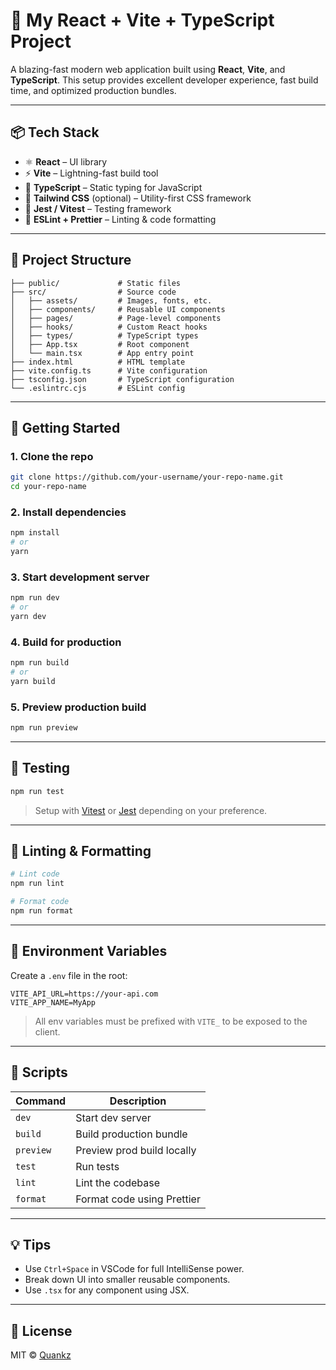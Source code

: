 
# 🚀 My React + Vite + TypeScript Project

A blazing-fast modern web application built using **React**, **Vite**, and **TypeScript**. This setup provides excellent developer experience, fast build time, and optimized production bundles.

---

## 📦 Tech Stack

- ⚛️ **React** – UI library
- ⚡ **Vite** – Lightning-fast build tool
- 🔡 **TypeScript** – Static typing for JavaScript
- 🎨 **Tailwind CSS** (optional) – Utility-first CSS framework
- 🧪 **Jest / Vitest** – Testing framework
- 📁 **ESLint + Prettier** – Linting & code formatting

---

## 📂 Project Structure

```
├── public/             # Static files
├── src/                # Source code
│   ├── assets/         # Images, fonts, etc.
│   ├── components/     # Reusable UI components
│   ├── pages/          # Page-level components
│   ├── hooks/          # Custom React hooks
│   ├── types/          # TypeScript types
│   ├── App.tsx         # Root component
│   └── main.tsx        # App entry point
├── index.html          # HTML template
├── vite.config.ts      # Vite configuration
├── tsconfig.json       # TypeScript configuration
└── .eslintrc.cjs       # ESLint config
```

---

## 🚀 Getting Started

### 1. Clone the repo

```bash
git clone https://github.com/your-username/your-repo-name.git
cd your-repo-name
```

### 2. Install dependencies

```bash
npm install
# or
yarn
```

### 3. Start development server

```bash
npm run dev
# or
yarn dev
```

### 4. Build for production

```bash
npm run build
# or
yarn build
```

### 5. Preview production build

```bash
npm run preview
```

---

## 🧪 Testing

```bash
npm run test
```

> Setup with [Vitest](https://vitest.dev/) or [Jest](https://jestjs.io/) depending on your preference.

---

## 🔧 Linting & Formatting

```bash
# Lint code
npm run lint

# Format code
npm run format
```

---

## 📄 Environment Variables

Create a `.env` file in the root:

```
VITE_API_URL=https://your-api.com
VITE_APP_NAME=MyApp
```

> All env variables must be prefixed with `VITE_` to be exposed to the client.

---

## 📌 Scripts

| Command         | Description                    |
|----------------|--------------------------------|
| `dev`           | Start dev server               |
| `build`         | Build production bundle        |
| `preview`       | Preview prod build locally     |
| `test`          | Run tests                      |
| `lint`          | Lint the codebase              |
| `format`        | Format code using Prettier     |

---

## 💡 Tips

- Use `Ctrl+Space` in VSCode for full IntelliSense power.
- Break down UI into smaller reusable components.
- Use `.tsx` for any component using JSX.

---

## 📄 License

MIT © [Quankz](https://github.com/Quankzx)
